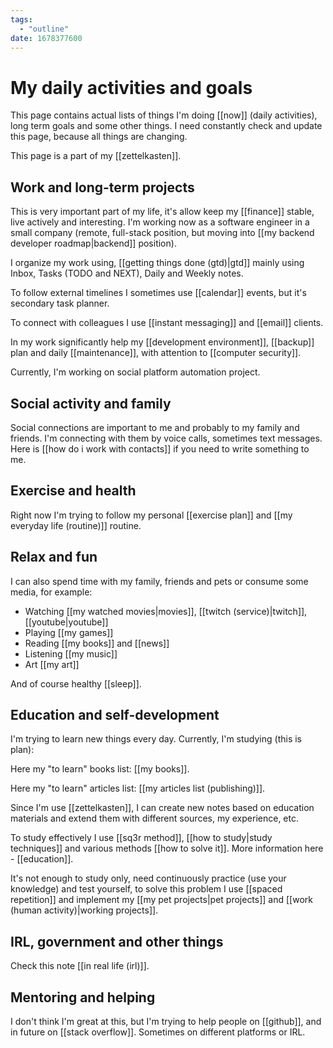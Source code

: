 ```yaml
---
tags:
  - "outline"
date: 1678377600
---
```


# My daily activities and goals

This page contains actual lists of things I'm doing [[now]] (daily activities),
long term goals and some other things. I need constantly check and update this
page, because all things are changing.

This page is a part of my [[zettelkasten]].

## Work and long-term projects

This is very important part of my life, it's allow keep my [[finance]] stable,
live actively and interesting. I'm working now as a software engineer in a small
company (remote, full-stack position, but moving into
[[my backend developer roadmap|backend]] position).

I organize my work using, [[getting things done (gtd)|gtd]] mainly using Inbox,
Tasks (TODO and NEXT), Daily and Weekly notes.

To follow external timelines I sometimes use [[calendar]] events, but it's
secondary task planner.

To connect with colleagues I use [[instant messaging]] and [[email]] clients.

In my work significantly help my [[development environment]], [[backup]] plan
and daily [[maintenance]], with attention to [[computer security]].

Currently, I'm working on social platform automation project.

## Social activity and family

Social connections are important to me and probably to my family and friends.
I'm connecting with them by voice calls, sometimes text messages. Here is
[[how do i work with contacts]] if you need to write something to me.

## Exercise and health

Right now I'm trying to follow my personal [[exercise plan]] and
[[my everyday life (routine)]] routine.

## Relax and fun

I can also spend time with my family, friends and pets or consume some media,
for example:

- Watching [[my watched movies|movies]], [[twitch (service)|twitch]],
  [[youtube|youtube]]
- Playing [[my games]]
- Reading [[my books]] and [[news]]
- Listening [[my music]]
- Art [[my art]]

And of course healthy [[sleep]].

## Education and self-development

I'm trying to learn new things every day. Currently, I'm studying (this is
plan):

Here my "to learn" books list: [[my books]].

Here my "to learn" articles list: [[my articles list (publishing)]].

Since I'm use [[zettelkasten]], I can create new notes based on education
materials and extend them with different sources, my experience, etc.

To study effectively I use [[sq3r method]], [[how to study|study techniques]]
and various methods [[how to solve it]]. More information here - [[education]].

It's not enough to study only, need continuously practice (use your knowledge)
and test yourself, to solve this problem I use [[spaced repetition]] and
implement my [[my pet projects|pet projects]] and
[[work (human activity)|working projects]].

## IRL, government and other things

Check this note [[in real life (irl)]].

## Mentoring and helping

I don't think I'm great at this, but I'm trying to help people on [[github]],
and in future on [[stack overflow]]. Sometimes on different platforms or IRL.
